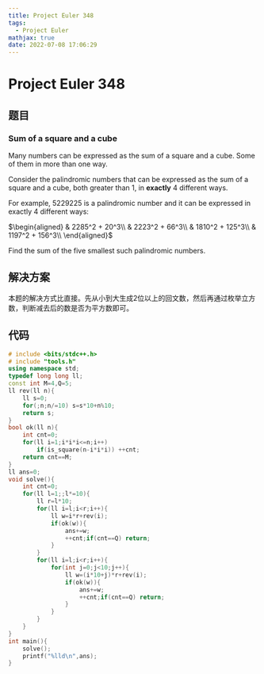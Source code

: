 ```yaml
---
title: Project Euler 348
tags:
  - Project Euler
mathjax: true
date: 2022-07-08 17:06:29
---
```


<escape><!-- more --></escape>

# Project Euler 348

## 题目

### Sum of a square and a cube

Many numbers can be expressed as the sum of a square and a cube. Some of them in more than one way.

Consider the palindromic numbers that can be expressed as the sum of a square and a cube, both greater than $1$, in **exactly** $4$ different ways.

For example, $5229225$ is a palindromic number and it can be expressed in exactly $4$ different ways:

$\begin{aligned}
& 2285^2 + 20^3\\
& 2223^2 + 66^3\\
& 1810^2 + 125^3\\
& 1197^2 + 156^3\\
\end{aligned}$

Find the sum of the five smallest such palindromic numbers.

## 解决方案

本题的解决方式比直接。先从小到大生成$2$位以上的回文数，然后再通过枚举立方数，判断减去后的数是否为平方数即可。

## 代码

```C++
# include <bits/stdc++.h>
# include "tools.h"
using namespace std;
typedef long long ll;
const int M=4,Q=5;
ll rev(ll n){
    ll s=0;
    for(;n;n/=10) s=s*10+n%10;
    return s;
}
bool ok(ll n){
    int cnt=0;
    for(ll i=1;i*i*i<=n;i++)
        if(is_square(n-i*i*i)) ++cnt;
    return cnt==M;
}
ll ans=0;
void solve(){
    int cnt=0;
    for(ll l=1;;l*=10){
        ll r=l*10;
        for(ll i=l;i<r;i++){
            ll w=i*r+rev(i);
            if(ok(w)){
                ans+=w;
                ++cnt;if(cnt==Q) return;
            }
        }
        for(ll i=l;i<r;i++){
            for(int j=0;j<10;j++){
                ll w=(i*10+j)*r+rev(i);
                if(ok(w)){
                    ans+=w;
                    ++cnt;if(cnt==Q) return;
                }
            }
        }
    }
}
int main(){
    solve();
    printf("%lld\n",ans);
}

```

